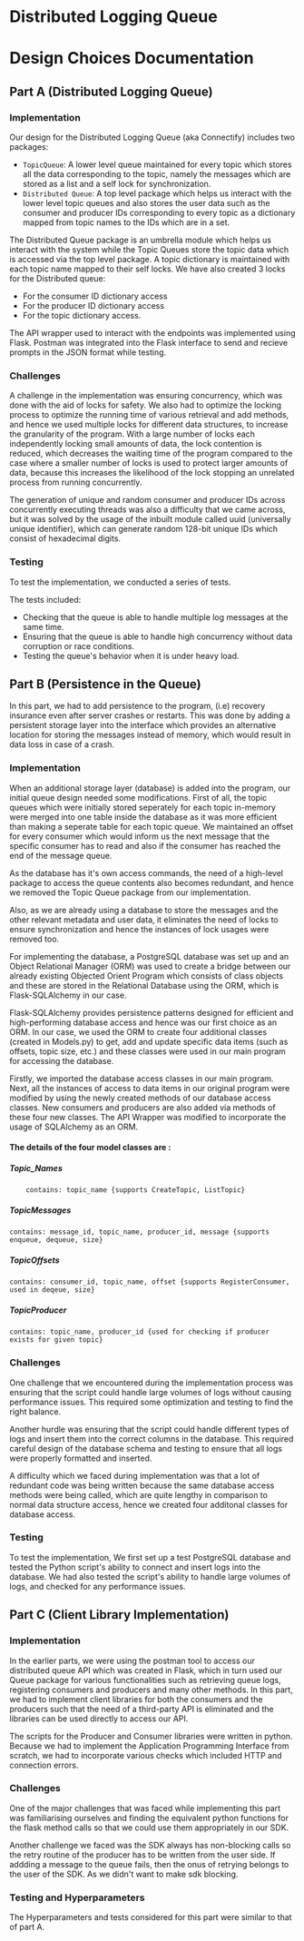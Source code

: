 # Distributed Logging Queue
# Design Choices Documentation 

## Part A (Distributed Logging Queue)

### Implementation

Our design for the Distributed Logging Queue (aka Connectify) includes two packages:  
- `TopicQueue`: A lower level queue maintained for every topic which stores all the data corresponding to the topic, namely the messages which are stored as a list and a self lock for synchronization.
- `Distributed Queue`: A top level package which helps us interact with the lower level topic queues and also stores the user data such as the consumer and producer IDs corresponding to every topic as a dictionary mapped from topic names to the IDs which are in a set.
 
The Distributed Queue package is an umbrella module which helps us interact with the system while the Topic Queues store the topic data which is accessed via the top level package. A topic dictionary is maintained with each topic name mapped to their self locks. We have also created 3 locks for the Distributed queue:
- For the consumer ID dictionary access
- For the producer ID dictionary access
- For the topic dictionary access.

The API wrapper used to interact with the endpoints was implemented using Flask. Postman was integrated into the Flask interface to send and recieve prompts in the JSON format while testing.


### Challenges

A challenge in the implementation was ensuring concurrency, which was done with the aid of locks for safety. We also had to optimize the locking process to optimize the running time of various retrieval and add methods, and hence we used multiple locks for different data structures, to increase the granularity of the program. 
With a large number of locks each independently locking small amounts of data, the lock contention is reduced, which decreases the waiting time of the program compared to the case where a smaller number of locks is used to protect larger amounts of data, because this increases the likelihood of the lock stopping an unrelated process from running concurrently.   

The generation of unique and random consumer and producer IDs across concurrently executing threads was also a difficulty that we came across, but it was solved by the usage of the inbuilt module called uuid (universally unique identifier), which can generate random 128-bit unique IDs which consist of hexadecimal digits. 


### Testing 

To test the implementation, we conducted a series of tests. 

The tests included:
- Checking that the queue is able to handle multiple log messages at the same time.
- Ensuring that the queue is able to handle high concurrency without data corruption or race conditions.
- Testing the queue's behavior when it is under heavy load.


## Part B (Persistence in the Queue)

In this part, we had to add persistence to the program, (i.e) recovery insurance even after server crashes or restarts. This was done by adding a persistent storage layer into the interface which provides an alternative location for storing the messages instead of memory, which would result in data loss in case of a crash. 

### Implementation

When an additional storage layer (database) is added into the program, our initial queue design needed some modifications. First of all, the topic queues which were initially stored seperately for each topic in-memory were merged into one table inside the database as it was more efficient than making a seperate table for each topic queue.  We maintained an offset for every consumer which would inform us the next message that the specific consumer has to read and also if the consumer has reached the end of the message queue. 

As the database has it's own access commands, the need of a high-level package to access the queue contents also becomes redundant, and hence we removed the Topic Queue package from our implementation. 

Also, as we are already using a database to store the messages and the other relevant metadata and user data, it eliminates the need of locks to ensure synchronization and hence the instances of lock usages were removed too. 

For implementing the database, a PostgreSQL database was set up and an Object Relational Manager (ORM) was used to create a bridge between our already existing Objected Orient Program which consists of class objects and these are stored in the Relational Database using the ORM, which is Flask-SQLAlchemy in our case. 

Flask-SQLAlchemy provides persistence patterns designed for efficient and high-performing database access and hence was our first choice as an ORM. In our case, we used the ORM to create four additional classes (created in Models.py) to get, add and update specific data items (such as offsets, topic size, etc.) and these classes were used in our main program for accessing the database.  

Firstly, we imported the database access classes in our main program. Next, all the instances of access to data items in our original program were modified by using the newly created methods of our database access classes. New consumers and producers are also added via methods of these four new classes. The API Wrapper was modified to incorporate the usage of SQLAlchemy as an ORM. 

#### The details of the four model classes are :

##### Topic_Names
    	contains: topic_name {supports CreateTopic, ListTopic}

##### TopicMessages
	contains: message_id, topic_name, producer_id, message {supports enqueue, dequeue, size}

##### TopicOffsets
	contains: consumer_id, topic_name, offset {supports RegisterConsumer, used in deqeue, size}

##### TopicProducer
	contains: topic_name, producer_id {used for checking if producer exists for given topic}


### Challenges

One challenge that we encountered during the implementation process was ensuring that the script could handle large volumes of logs without causing performance issues. This required some optimization and testing to find the right balance. 

Another hurdle was ensuring that the script could handle different types of logs and insert them into the correct columns in the database. This required careful design of the database schema and testing to ensure that all logs were properly formatted and inserted. 

A difficulty which we faced during implementation was that a lot of redundant code was being written because the same database access methods were being called, which are quite lengthy in comparison to normal data structure access, hence we created four additonal classes for database access. 


### Testing 

To test the implementation, We first set up a test PostgreSQL database and tested the Python script's ability to connect and insert logs into the database. We had also tested the script's ability to handle large volumes of logs, and checked for any performance issues.


## Part C (Client Library Implementation)

### Implementation

In the earlier parts, we were using the postman tool to access our distributed queue API which was created in Flask, which in turn used our Queue package for various functionalities such as retrieving queue logs, registering consumers and producers and many other methods. In this part, we had to implement client libraries for both the consumers and the producers such that the need of a third-party API is eliminated and the libraries can be used directly to access our API. 

The scripts for the Producer and Consumer libraries were written in python. Because we had to implement the Application Programming Interface from scratch, we had to incorporate various checks which included HTTP and connection errors. 


### Challenges

One of the major challenges that was faced while implementing this part was familiarising ourselves and finding the equivalent python functions for the flask method calls so that we could use them appropriately in our SDK. 

Another challenge we faced was the SDK always has non-blocking calls so the retry routine of the producer has to be written from the user side. If addding a message to the queue fails, then the onus of retrying belongs to the user of the SDK. As we didn't want to make sdk blocking.

### Testing and Hyperparameters
The Hyperparameters and tests considered for this part were similar to that of part A. 